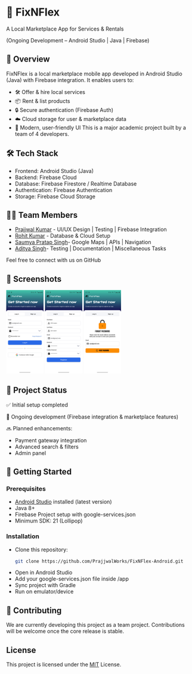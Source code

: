 
# 🚀 FixNFlex

A Local Marketplace App for Services & Rentals

(Ongoing Development – Android Studio | Java | Firebase)

## 📌 Overview
FixNFlex is a local marketplace mobile app developed in Android Studio (Java) with Firebase integration.
It enables users to:

- 🛠️ Offer & hire local services
- 📦 Rent & list products
- 🔒 Secure authentication (Firebase Auth)
- ☁️ Cloud storage for user & marketplace data
- 📱 Modern, user-friendly UI
This is a major academic project built by a team of 4 developers. 




## 🛠️ Tech Stack

- Frontend: Android Studio (Java)
- Backend: Firebase Cloud
- Database: Firebase Firestore / Realtime Database
- Authentication: Firebase Authentication
- Storage: Firebase Cloud Storage


## 👨‍💻 Team Members
- [Prajjwal Kumar](https://github.com/PrajjwalWorks) - UI/UX Design | Testing | Firebase Integration
- [Rohit Kumar](https://github.com/rohitkumar2205) - Database & Cloud Setup
- [Saumya Pratap Singh](https://github.com/saumyapratapsingh007)- Google Maps | APIs | Navigation 
- [Aditya Singh](https://github.com/)- Testing | Documentation | Miscellaneous Tasks  

Feel free to connect with us on GitHub
## 📸 Screenshots

<img src=https://github.com/PrajjwalWorks/FixNFlex-Android/blob/212f83d9c0f861be9ae4e4a9f37242573ab7921b/images/image1.png alt="App Screenshot" width="100"/>
<img src=https://github.com/PrajjwalWorks/FixNFlex-Android/blob/212f83d9c0f861be9ae4e4a9f37242573ab7921b/images/image2.png alt="App Screenshot" width="100"/>
<img src=https://github.com/PrajjwalWorks/FixNFlex-Android/blob/212f83d9c0f861be9ae4e4a9f37242573ab7921b/images/image3.png alt="App Screenshot" width="100"/>


## 📂 Project Status
✅ Initial setup completed

🚧 Ongoing development (Firebase integration & marketplace features)

🔜 Planned enhancements:
- Payment gateway integration
- Advanced search & filters
- Admin panel
## 🚀 Getting Started

### Prerequisites
- [Android Studio](https://developer.android.com/studio) installed (latest version)
- Java 8+
- Firebase Project setup with google-services.json
- Minimum SDK: 21 (Lollipop)  

### Installation
- Clone this repository:  
   ```bash
   git clone https://github.com/PrajjwalWorks/FixNFlex-Android.git
- Open in Android Studio
- Add your google-services.json file inside /app
- Sync project with Gradle
- Run on emulator/device
## 🤝 Contributing

We are currently developing this project as a team project. Contributions will be welcome once the core release is stable.


## License
This project is licensed under the
[MIT](https://github.com/PrajjwalWorks/FixNFlex-Android/blob/c7e6f23fc244d0a109d0a11b64dcdc4047a3f8b8/LICENSE) License.

